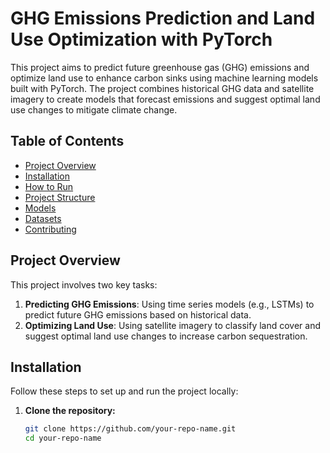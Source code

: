 # GHG Emissions Prediction and Land Use Optimization with PyTorch

This project aims to predict future greenhouse gas (GHG) emissions and optimize land use to enhance carbon sinks using machine learning models built with PyTorch. The project combines historical GHG data and satellite imagery to create models that forecast emissions and suggest optimal land use changes to mitigate climate change.

## Table of Contents
- [Project Overview](#project-overview)
- [Installation](#installation)
- [How to Run](#how-to-run)
- [Project Structure](#project-structure)
- [Models](#models)
- [Datasets](#datasets)
- [Contributing](#contributing)

## Project Overview
This project involves two key tasks:
1. **Predicting GHG Emissions**: Using time series models (e.g., LSTMs) to predict future GHG emissions based on historical data.
2. **Optimizing Land Use**: Using satellite imagery to classify land cover and suggest optimal land use changes to increase carbon sequestration.

## Installation
Follow these steps to set up and run the project locally:

1. **Clone the repository:**
   ```bash
   git clone https://github.com/your-repo-name.git
   cd your-repo-name
